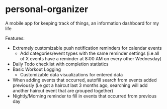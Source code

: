 # personal-organizer
A mobile app for keeping track of things, an information dashboard for my life

Features:
- Extremely customizable push notification reminders for calendar events
  - Add categories/event types with the same reminder settings (i.e all of X events have a reminder at 8:00 AM on every other Wednesday)
- Daily Todo checklist with completion statistics
- Basic Workout Logging
  - Customizable data visualizations for entered data
- When adding events that occurred, autofill search from events added previously (i.e got a haircut last 3 months ago, searching will add another haircut event that are grouped together)
- Nightly/Morning reminder to fill in events that occurred from previous day
